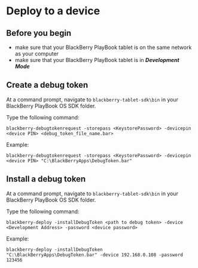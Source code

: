 # Deploy to a device

## Before you begin

* make sure that your BlackBerry PlayBook tablet is on the same network as your computer
* make sure that your BlackBerry PlayBook tablet is in ***Development Mode***

## Create a debug token

At a command prompt, navigate to `blackberry-tablet-sdk\bin` in your BlackBerry PlayBook OS SDK folder.

Type the following command:

`blackberry-debugtokenrequest -storepass <KeystorePassword> -devicepin <device PIN> <debug_token_file_name.bar>`

Example:

`blackberry-debugtokenrequest -storepass <KeystorePassword> -devicepin <device PIN> "C:\BlackBerryApps\DebugToken.bar"`

## Install a debug token

At a command prompt, navigate to `blackberry-tablet-sdk\bin` in your BlackBerry PlayBook OS SDK folder.

Type the following command:

`blackberry-deploy -installDebugToken <path to debug token> -device <Development Address> -password <device password>`

Example:

`blackberry-deploy -installDebugToken "C:\BlackBerryApps\DebugToken.bar" -device 192.168.0.108 -password 123456`

